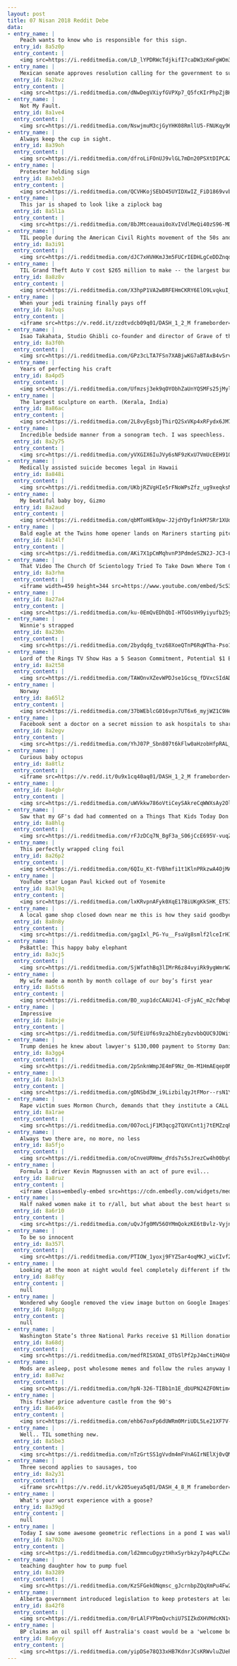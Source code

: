 ```yaml
---
layout: post
title: 07 Nisan 2018 Reddit Debe
data:
- entry_name: |
    Peach wants to know who is responsible for this sign.
  entry_id: 8a5z0p
  entry_content: |
    <img src=https://i.redditmedia.com/LD_lYPDRWcTdjkifI7caDW3zKmFgWOm3CKayA_mI69c.jpg?s=f5f647779390cf6498095291b6cdb3f1 frameborder=0>
- entry_name: |
    Mexican senate approves resolution calling for the government to suspend joint efforts on migration and security until Trump exhibits civility and respect.
  entry_id: 8a2bvz
  entry_content: |
    <img src=https://i.redditmedia.com/dNwDegVXiyfGVPXp7_Q5fcKIrPhpZjBHjGEWmqkA1GM.jpg?s=1d5ddfca7f89e4bf9ea36331a2b1e278 frameborder=0>
- entry_name: |
    Not My Fault.
  entry_id: 8a1ve4
  entry_content: |
    <img src=https://i.redditmedia.com/NswjmuM3cjGyYHK08RmllU5-FNUKqy9655ZtGCOdfkA.png?s=39aa3f628c91ebda59fb2646f59d6ba6 frameborder=0>
- entry_name: |
    Always keep the cup in sight.
  entry_id: 8a39oh
  entry_content: |
    <img src=https://i.redditmedia.com/dfroLiFOnUJ9vlGL7mDn20PSXtDIPCA2Cgqnsb4MyPY.gif?fm=jpg&s=e5b62cfd316c84e37ff0140cb6a59c43 frameborder=0>
- entry_name: |
    Protester holding sign
  entry_id: 8a3eb3
  entry_content: |
    <img src=https://i.redditmedia.com/QCVHKojSEbD45UYIDXwIZ_FiD1869vvbJB6uDif2ehg.png?s=33cb990cd854e27beb2967ee49f9c2a0 frameborder=0>
- entry_name: |
    This jar is shaped to look like a ziplock bag
  entry_id: 8a5l1a
  entry_content: |
    <img src=https://i.redditmedia.com/8bJMtceauai0oXvIVdlMeQi40zS96-MDkfo9Jlil7as.jpg?s=dc8be7bef1be3cf77747ee837689093b frameborder=0>
- entry_name: |
    TIL people during the American Civil Rights movement of the 50s and 60s were encouraged to march in their finest clothes so as to reframe the very idea of what a disrupter looked like.
  entry_id: 8a3i91
  entry_content: |
    <img src=https://i.redditmedia.com/dJC7xHVHKmJ3m5FUCrIEDHLgCeDDZnqdV20V9Y0TA6Q.jpg?s=4829fc6b12083493e1a316681e21dda6 frameborder=0>
- entry_name: |
    TIL Grand Theft Auto V cost $265 million to make -- the largest budget of any video game at that time -- but turned around and made $1 billion in its first 72 hours
  entry_id: 8a8z8v
  entry_content: |
    <img src=https://i.redditmedia.com/X3hpP1VA2wBRFEHmCKRY6ElO9LvqkuI_8EoKkaf9MY0.jpg?s=cbd4ce2869f4f28e80fa5a251ca98782 frameborder=0>
- entry_name: |
    When your jedi training finally pays off
  entry_id: 8a7uqs
  entry_content: |
    <iframe src=https://v.redd.it/zzdtvdcb09q01/DASH_1_2_M frameborder=0></iframe>
- entry_name: |
    Isao Takahata, Studio Ghibli co-founder and director of Grave of the Fireflies, Only Yesterday, Pom Poko, and The Tale of the Princess Kaguya has died. (Japanese Article)
  entry_id: 8a3f0h
  entry_content: |
    <img src=https://i.redditmedia.com/GPz3cLTA7FSn7XABjwKG7aBTAxB4vSrvwuVBCDVAA3c.jpg?s=91a75211ef16f74853d105c3df5a0717 frameborder=0>
- entry_name: |
    Years of perfecting his craft
  entry_id: 8a4pd5
  entry_content: |
    <img src=https://i.redditmedia.com/Ufmzsj3ek9qOYObhZaUnYQSMFs25jMylk9cACusHomU.png?s=7d17218fd54579044750743de33b7cbc frameborder=0>
- entry_name: |
    The largest sculpture on earth. (Kerala, India)
  entry_id: 8a86ac
  entry_content: |
    <img src=https://i.redditmedia.com/2L8vyEgsbjThirQ2SxVKp4xRFydx6JM7FjIXcxW0V7Q.jpg?s=d4002bf2f7481384f84cc3469fa8fee3 frameborder=0>
- entry_name: |
    Incredible bedside manner from a sonogram tech. I was speechless.
  entry_id: 8a2y75
  entry_content: |
    <img src=https://i.redditmedia.com/yVXGIX6IuJVy6sNF9zKxU7VmUcEEH91Q0W_lFPFRmow.jpg?s=03c9e7196bf9b43b998a9bb345c198ff frameborder=0>
- entry_name: |
    Medically assisted suicide becomes legal in Hawaii
  entry_id: 8a848i
  entry_content: |
    <img src=https://i.redditmedia.com/UKbjRZVgHIe5rFNoWPsZfz_ug9xeqksNdY-m6lReW2c.jpg?s=e0dcbd404ab495c28320e5ce9b4a126d frameborder=0>
- entry_name: |
    My beatiful baby boy, Gizmo
  entry_id: 8a2aud
  entry_content: |
    <img src=https://i.redditmedia.com/qbMToHEk0pw-J2jdYDyf1nkM7SRr1XUdI4qFsIcX2hQ.jpg?s=32c7a25094ca15cb4c224502dbeed6b4 frameborder=0>
- entry_name: |
    Bald eagle at the Twins home opener lands on Mariners starting pitcher James Paxtons shoulder
  entry_id: 8a34lf
  entry_content: |
    <img src=https://i.redditmedia.com/AKi7X1pCmMqhvnP3PdmdeSZN2J-JC3-EU2pau73FYgc.gif?fm=jpg&s=e11b9890135e0a9004534481131655ad frameborder=0>
- entry_name: |
    That Video The Church Of Scientology Tried To Take Down Where Tom Cruise Salutes The Portrait Of Its Dead Founder
  entry_id: 8a3rhm
  entry_content: |
    <iframe width=459 height=344 src=https://www.youtube.com/embed/5cS3BFiGwgE?feature=oembed&enablejsapi=1&enablejsapi=1&enablejsapi=1 frameborder=0 allow=autoplay; encrypted-media allowfullscreen></iframe>
- entry_name: |
  entry_id: 8a27a4
  entry_content: |
    <img src=https://i.redditmedia.com/ku-0EmQvEDhQbI-HTGOsVH9yiyufb25yQl47JX1J1FM.jpg?s=8606ecdf6c6be93385dca39e9d59eb71 frameborder=0>
- entry_name: |
    Winnie's strapped
  entry_id: 8a230n
  entry_content: |
    <img src=https://i.redditmedia.com/2bydqdg_tvz68XoeQTnP6RqWTha-Pso1x1LH1TxXQzo.png?s=7b354cb4cf03352fc896e52c8bb707d6 frameborder=0>
- entry_name: |
    Lord of the Rings TV Show Has a 5 Season Commitment, Potential $1 Billion Budget
  entry_id: 8a2t58
  entry_content: |
    <img src=https://i.redditmedia.com/TAWOnvXZevWPDJse1Gcsq_fDVxcSIdADZjdMlUABEg0.jpg?s=8134cc3b9a1971908404c02b8d13e75a frameborder=0>
- entry_name: |
    Norway
  entry_id: 8a65l2
  entry_content: |
    <img src=https://i.redditmedia.com/37bWEblcG016vpn7UT6x6_myjWZ1C9He7yyOsNvUtu8.jpg?s=4dae816b3d353b2983f715c92cf6b28b frameborder=0>
- entry_name: |
    Facebook sent a doctor on a secret mission to ask hospitals to share patient data
  entry_id: 8a2egv
  entry_content: |
    <img src=https://i.redditmedia.com/YhJ07P_Sbn807t6kFlw0aHzobHfpRAL_Cyk7F13sqBQ.jpg?s=042a0fcbb3d0d4d9e3f566f3ca1fe0ca frameborder=0>
- entry_name: |
    Curious baby octopus
  entry_id: 8a8tlz
  entry_content: |
    <iframe src=https://v.redd.it/0u9x1cq40aq01/DASH_1_2_M frameborder=0></iframe>
- entry_name: |
  entry_id: 8a4gbr
  entry_content: |
    <img src=https://i.redditmedia.com/uWVkkw786oVtiCeySAkreCqWWXsAy2Ol77ICfZ4vD-Q.png?s=5aa9965b45438b1eb4095f38b3c34a7d frameborder=0>
- entry_name: |
    Saw that my GF's dad had commented on a Things That Kids Today Don't Understand post on Facebook and I feared the worst...
  entry_id: 8a8hlg
  entry_content: |
    <img src=https://i.redditmedia.com/rFJzDCq7N_BgF3a_S06jCcE695V-vuqZOpr6-hCU35E.jpg?s=047050366a4df17d55572287cf1cbafd frameborder=0>
- entry_name: |
    This perfectly wrapped cling foil
  entry_id: 8a26p2
  entry_content: |
    <img src=https://i.redditmedia.com/6QIu_Kt-fVBhmfi1t1KlnPRkzwA4OjMA8xjtWlk3scU.jpg?s=6f3c40d94ba191fd53e124784df5003f frameborder=0>
- entry_name: |
    YouTube star Logan Paul kicked out of Yosemite
  entry_id: 8a3l9q
  entry_content: |
    <img src=https://i.redditmedia.com/lxKRvpnAFyk0XqE17BiUKgKkSHK_ET5IYHiScguJ7jc.jpg?s=e508100b05577158634e30ff73db4879 frameborder=0>
- entry_name: |
    A local game shop closed down near me this is how they said goodbye
  entry_id: 8a8n8y
  entry_content: |
    <img src=https://i.redditmedia.com/gagIxl_PG-Yu__FsaVg8smlf2lceIrHIafcfMhwsFkI.jpg?s=b8922cfc4b33748c931b73b05bb5200f frameborder=0>
- entry_name: |
    PsBattle: This happy baby elephant
  entry_id: 8a3cj5
  entry_content: |
    <img src=https://i.redditmedia.com/SjWfathBq3lIMrR6z84vyiRk9ygWmrWZsS3R8QmPAU8.jpg?s=53cef4ad9d5a7efd6bc2d79952a5ebf1 frameborder=0>
- entry_name: |
    My wife made a month by month collage of our boy’s first year
  entry_id: 8a5ts6
  entry_content: |
    <img src=https://i.redditmedia.com/BO_xup1dcCAAUJ41-cFjyAC_m2cfWbq6sbFRVhZKl4k.jpg?s=c9eb570129bbe7cbaf156bdd62b4f688 frameborder=0>
- entry_name: |
    Impressive
  entry_id: 8a8xje
  entry_content: |
    <img src=https://i.redditmedia.com/5UfEiUf6s9za2hbEzybzvbbQUC9JDWifAIKw-lNaTok.jpg?s=45bac536aa556ce1cfe20d3638c374aa frameborder=0>
- entry_name: |
    Trump denies he knew about lawyer's $130,000 payment to Stormy Daniels
  entry_id: 8a3gg4
  entry_content: |
    <img src=https://i.redditmedia.com/2pSnknWmpJE4mF9Nz_Om-M1HmAEqep0N35iyuESDP1c.jpg?s=c03c0e75c8c418076152b0aff4c5ef86 frameborder=0>
- entry_name: |
  entry_id: 8a3xl3
  entry_content: |
    <img src=https://i.redditmedia.com/gDNSbd3W_i9LizbilqyJtFMor--rsN1YmRcVtSZXe-g.jpg?s=21a62610f47b52b8103e892c9f8243fa frameborder=0>
- entry_name: |
    Rape victim sues Mormon Church, demands that they institute a CALL THE POLICE FIRST policy, and calls on the church to NEVER interfere/seek to change statute of limitations laws, mandatory reporting laws, etc. She is calling the church out for trying to use the law to protect abusers over victims.
  entry_id: 8a1rae
  entry_content: |
    <img src=https://i.redditmedia.com/0O7ocLjF1M3qcg2TQXVCnt1j7tEMZzqPPeDW80_wEkg.jpg?s=1f5e2ee32552564098f53a0ae69981ac frameborder=0>
- entry_name: |
    Always two there are, no more, no less
  entry_id: 8a5fjo
  entry_content: |
    <img src=https://i.redditmedia.com/oCnveURHmw_dYds7s5sJrezCw4h00byOy2HGAalOSPw.jpg?s=b969c639ad43ceead84fcc8dc48427ba frameborder=0>
- entry_name: |
    Formula 1 driver Kevin Magnussen with an act of pure evil...
  entry_id: 8a8ruz
  entry_content: |
    <iframe class=embedly-embed src=https://cdn.embedly.com/widgets/media.html?src=https%3A%2F%2Fgfycat.com%2Fifr%2FNervousInfiniteArcticseal&url=https%3A%2F%2Fgfycat.com%2FNervousInfiniteArcticseal&image=https%3A%2F%2Fthumbs.gfycat.com%2FNervousInfiniteArcticseal-size_restricted.gif&key=522baf40bd3911e08d854040d3dc5c07&type=text%2Fhtml&schema=gfycat width=600 height=338 scrolling=no frameborder=0 allowfullscreen></iframe>
- entry_name: |
    Half naked women make it to r/all, but what about the best heart surgeon in Japan?
  entry_id: 8a6r10
  entry_content: |
    <img src=https://i.redditmedia.com/uQvJfg0MV56OYMmQokzKE6tBvlz-VyjnWe-jmTwhaKc.gif?fm=jpg&s=0def1d86a52a15805749617abafe1295 frameborder=0>
- entry_name: |
    To be so innocent
  entry_id: 8a357l
  entry_content: |
    <img src=https://i.redditmedia.com/PTIOW_1yoxj9FYZ5ar4oqMKJ_wiCIvf2sbNPWUeMh_o.jpg?s=c043327dc874273ae525f61a381fac51 frameborder=0>
- entry_name: |
    Looking at the moon at night would feel completely different if the Apollo 11 crew couldn't return home
  entry_id: 8a8fqy
  entry_content: |
    null
- entry_name: |
    Wondered why Google removed the view image button on Google Images?
  entry_id: 8a8gzg
  entry_content: |
    null
- entry_name: |
    Washington State’s three National Parks receive $1 Million donation from woman who loved the outdoors.
  entry_id: 8a68dj
  entry_content: |
    <img src=https://i.redditmedia.com/medfRISXOAI_OTbSlPf2pJ4mCtiM4QnKWWULzTT--zQ.jpg?s=29779ec7f7bfaba3c22080cd513712a8 frameborder=0>
- entry_name: |
    Mods are asleep, post wholesome memes and follow the rules anyway because we shouldn’t make life harder for them.
  entry_id: 8a87wz
  entry_content: |
    <img src=https://i.redditmedia.com/hpN-326-TIBb1n1E_dbUPN24ZFONtim4aDePBiHjqyg.jpg?s=3c2f81de0611e5a319e5a390e571ac08 frameborder=0>
- entry_name: |
    This fisher price adventure castle from the 90's
  entry_id: 8a649x
  entry_content: |
    <img src=https://i.redditmedia.com/ehb67oxFp6dUWRm0MriUDL5Le21XF7V-EQlUTACUXbU.jpg?s=4b116a6862d6f884df88e1e61e720157 frameborder=0>
- entry_name: |
    Well.. TIL something new.
  entry_id: 8a5be3
  entry_content: |
    <img src=https://i.redditmedia.com/nTzGrtSS1gVvdm4mFVnAGIrNElXj0vQM_JxJfwIXsAU.jpg?s=fbd4c8b9dd267beebb283f828f3a311e frameborder=0>
- entry_name: |
    Three second applies to sausages, too
  entry_id: 8a2y31
  entry_content: |
    <iframe src=https://v.redd.it/vk205ueya5q01/DASH_4_8_M frameborder=0></iframe>
- entry_name: |
    What's your worst experience with a goose?
  entry_id: 8a39gd
  entry_content: |
    null
- entry_name: |
    Today I saw some awesome geometric reflections in a pond I was walking by
  entry_id: 8a702b
  entry_content: |
    <img src=https://i.redditmedia.com/ld2mmcuOgyztHhxSyrbkzy7p4qPLCZwxPliQD9xzueA.jpg?s=77087b0e30f737b687789ff70ace706a frameborder=0>
- entry_name: |
    teaching daughter how to pump fuel
  entry_id: 8a3289
  entry_content: |
    <img src=https://i.redditmedia.com/KzSFGekONqmsc_gJcrnbpZQqXmPu4Fw2-iBMl8Vp5ZM.gif?fm=jpg&s=080b949e7245d15218b6cf43f733f961 frameborder=0>
- entry_name: |
    Alberta government introduced legislation to keep protesters at least 50 metres away from abortion clinics and make it illegal for demonstrators to video or take pictures of people entering or leaving building. Intimidation of patients at province’s clinics is on rise, Health Minister Hoffman said.
  entry_id: 8a42f8
  entry_content: |
    <img src=https://i.redditmedia.com/0rLAlFYPbmQvchiU7SIZkdXHVMdcKN1vY0D9ALHoCJg.jpg?s=3978b23aec676b9524a595259708efbc frameborder=0>
- entry_name: |
    BP claims an oil spill off Australia's coast would be a 'welcome boost' to local economies
  entry_id: 8a6yyy
  entry_content: |
    <img src=https://i.redditmedia.com/yipDSe78Q33xHB7KdnrJCsKRWvluZUeP1U4RNdw-yDo.jpg?s=397b124231baea1d057cf09f2eb2e546 frameborder=0>
---
```

